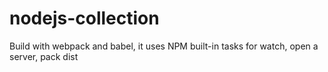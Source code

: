 # nodejs-collection

Build with webpack and babel, it uses NPM built-in tasks for watch, open a server, pack dist
